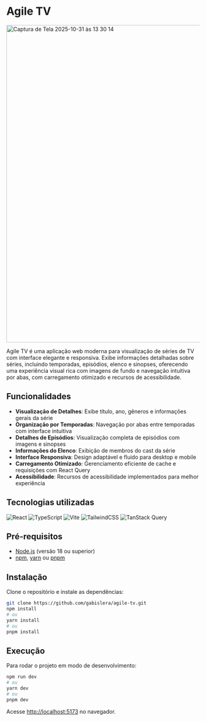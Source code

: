 # Agile TV

<img width="1512" height="827" alt="Captura de Tela 2025-10-31 às 13 30 14" src="https://github.com/user-attachments/assets/f4673991-22ab-4055-9bea-3251b8d0e565" />

Agile TV é uma aplicação web moderna para visualização de séries de TV com interface elegante e responsiva. Exibe informações detalhadas sobre séries, incluindo temporadas, episódios, elenco e sinopses, oferecendo uma experiência visual rica com imagens de fundo e navegação intuitiva por abas, com carregamento otimizado e recursos de acessibilidade.

## Funcionalidades

- **Visualização de Detalhes**: Exibe título, ano, gêneros e informações gerais da série
- **Organização por Temporadas**: Navegação por abas entre temporadas com interface intuitiva
- **Detalhes de Episódios**: Visualização completa de episódios com imagens e sinopses
- **Informações do Elenco**: Exibição de membros do cast da série
- **Interface Responsiva**: Design adaptável e fluido para desktop e mobile
- **Carregamento Otimizado**: Gerenciamento eficiente de cache e requisições com React Query
- **Acessibilidade**: Recursos de acessibilidade implementados para melhor experiência
  

## Tecnologias utilizadas

![React](https://img.shields.io/badge/react-%2320232a.svg?style=for-the-badge&logo=react&logoColor=%2361DAFB)
![TypeScript](https://img.shields.io/badge/typescript-%23007ACC.svg?style=for-the-badge&logo=typescript&logoColor=white)
![Vite](https://img.shields.io/badge/vite-%23646CFF.svg?style=for-the-badge&logo=vite&logoColor=white)
![TailwindCSS](https://img.shields.io/badge/tailwindcss-%2338B2AC.svg?style=for-the-badge&logo=tailwind-css&logoColor=white)
![TanStack Query](https://img.shields.io/badge/-TanStack%20Query-FF4154?style=for-the-badge&logo=react%20query&logoColor=white)


## Pré-requisitos

- [Node.js](https://nodejs.org/) (versão 18 ou superior)
- [npm](https://www.npmjs.com/), [yarn](https://yarnpkg.com/) ou [pnpm](https://pnpm.io/)


## Instalação

Clone o repositório e instale as dependências:

```bash
git clone https://github.com/gabislera/agile-tv.git
npm install
# ou
yarn install
# ou
pnpm install
```


## Execução

Para rodar o projeto em modo de desenvolvimento:

```bash
npm run dev
# ou
yarn dev
# ou
pnpm dev
```

Acesse [http://localhost:5173](http://localhost:5173) no navegador.
